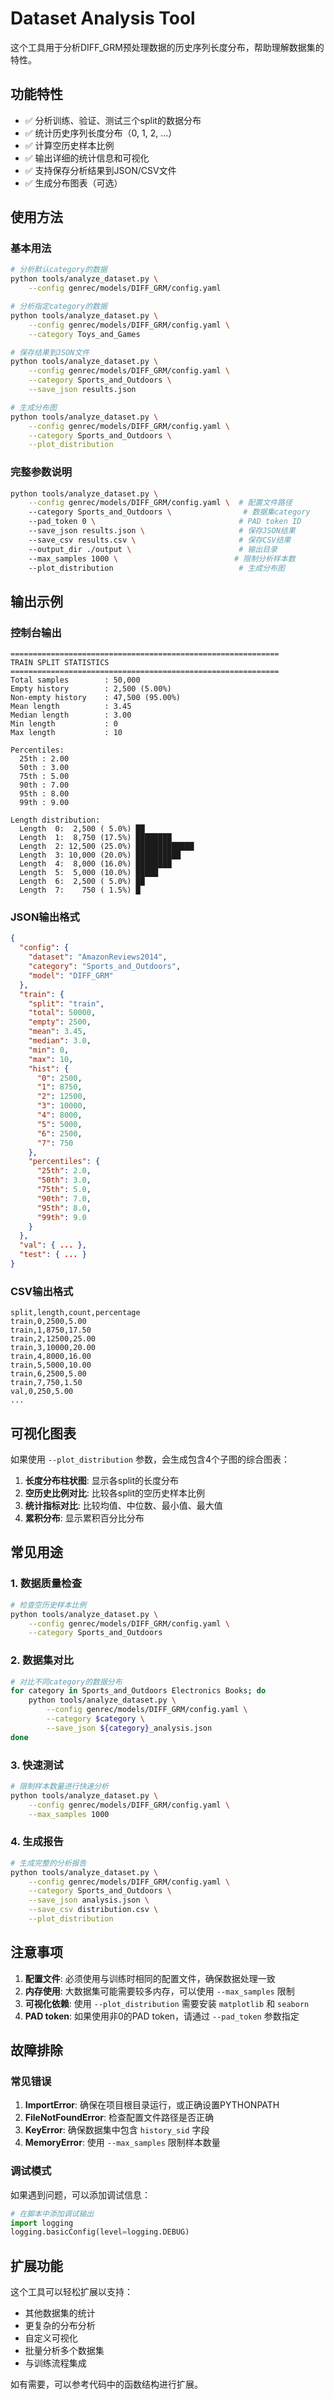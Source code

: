 # Dataset Analysis Tool

这个工具用于分析DIFF_GRM预处理数据的历史序列长度分布，帮助理解数据集的特性。

## 功能特性

- ✅ 分析训练、验证、测试三个split的数据分布
- ✅ 统计历史序列长度分布（0, 1, 2, ...）
- ✅ 计算空历史样本比例
- ✅ 输出详细的统计信息和可视化
- ✅ 支持保存分析结果到JSON/CSV文件
- ✅ 生成分布图表（可选）

## 使用方法

### 基本用法

```bash
# 分析默认category的数据
python tools/analyze_dataset.py \
    --config genrec/models/DIFF_GRM/config.yaml

# 分析指定category的数据
python tools/analyze_dataset.py \
    --config genrec/models/DIFF_GRM/config.yaml \
    --category Toys_and_Games

# 保存结果到JSON文件
python tools/analyze_dataset.py \
    --config genrec/models/DIFF_GRM/config.yaml \
    --category Sports_and_Outdoors \
    --save_json results.json

# 生成分布图
python tools/analyze_dataset.py \
    --config genrec/models/DIFF_GRM/config.yaml \
    --category Sports_and_Outdoors \
    --plot_distribution
```

### 完整参数说明

```bash
python tools/analyze_dataset.py \
    --config genrec/models/DIFF_GRM/config.yaml \  # 配置文件路径
    --category Sports_and_Outdoors \                # 数据集category
    --pad_token 0 \                                # PAD token ID
    --save_json results.json \                     # 保存JSON结果
    --save_csv results.csv \                       # 保存CSV结果
    --output_dir ./output \                        # 输出目录
    --max_samples 1000 \                          # 限制分析样本数
    --plot_distribution                            # 生成分布图
```

## 输出示例

### 控制台输出

```
============================================================
TRAIN SPLIT STATISTICS
============================================================
Total samples        : 50,000
Empty history        : 2,500 (5.00%)
Non-empty history    : 47,500 (95.00%)
Mean length          : 3.45
Median length        : 3.00
Min length           : 0
Max length           : 10

Percentiles:
  25th : 2.00
  50th : 3.00
  75th : 5.00
  90th : 7.00
  95th : 8.00
  99th : 9.00

Length distribution:
  Length  0:  2,500 ( 5.0%) ██
  Length  1:  8,750 (17.5%) ████████
  Length  2: 12,500 (25.0%) █████████████
  Length  3: 10,000 (20.0%) ██████████
  Length  4:  8,000 (16.0%) ████████
  Length  5:  5,000 (10.0%) █████
  Length  6:  2,500 ( 5.0%) ██
  Length  7:    750 ( 1.5%) █
```

### JSON输出格式

```json
{
  "config": {
    "dataset": "AmazonReviews2014",
    "category": "Sports_and_Outdoors",
    "model": "DIFF_GRM"
  },
  "train": {
    "split": "train",
    "total": 50000,
    "empty": 2500,
    "mean": 3.45,
    "median": 3.0,
    "min": 0,
    "max": 10,
    "hist": {
      "0": 2500,
      "1": 8750,
      "2": 12500,
      "3": 10000,
      "4": 8000,
      "5": 5000,
      "6": 2500,
      "7": 750
    },
    "percentiles": {
      "25th": 2.0,
      "50th": 3.0,
      "75th": 5.0,
      "90th": 7.0,
      "95th": 8.0,
      "99th": 9.0
    }
  },
  "val": { ... },
  "test": { ... }
}
```

### CSV输出格式

```csv
split,length,count,percentage
train,0,2500,5.00
train,1,8750,17.50
train,2,12500,25.00
train,3,10000,20.00
train,4,8000,16.00
train,5,5000,10.00
train,6,2500,5.00
train,7,750,1.50
val,0,250,5.00
...
```

## 可视化图表

如果使用 `--plot_distribution` 参数，会生成包含4个子图的综合图表：

1. **长度分布柱状图**: 显示各split的长度分布
2. **空历史比例对比**: 比较各split的空历史样本比例
3. **统计指标对比**: 比较均值、中位数、最小值、最大值
4. **累积分布**: 显示累积百分比分布

## 常见用途

### 1. 数据质量检查
```bash
# 检查空历史样本比例
python tools/analyze_dataset.py \
    --config genrec/models/DIFF_GRM/config.yaml \
    --category Sports_and_Outdoors
```

### 2. 数据集对比
```bash
# 对比不同category的数据分布
for category in Sports_and_Outdoors Electronics Books; do
    python tools/analyze_dataset.py \
        --config genrec/models/DIFF_GRM/config.yaml \
        --category $category \
        --save_json ${category}_analysis.json
done
```

### 3. 快速测试
```bash
# 限制样本数量进行快速分析
python tools/analyze_dataset.py \
    --config genrec/models/DIFF_GRM/config.yaml \
    --max_samples 1000
```

### 4. 生成报告
```bash
# 生成完整的分析报告
python tools/analyze_dataset.py \
    --config genrec/models/DIFF_GRM/config.yaml \
    --category Sports_and_Outdoors \
    --save_json analysis.json \
    --save_csv distribution.csv \
    --plot_distribution
```

## 注意事项

1. **配置文件**: 必须使用与训练时相同的配置文件，确保数据处理一致
2. **内存使用**: 大数据集可能需要较多内存，可以使用 `--max_samples` 限制
3. **可视化依赖**: 使用 `--plot_distribution` 需要安装 `matplotlib` 和 `seaborn`
4. **PAD token**: 如果使用非0的PAD token，请通过 `--pad_token` 参数指定

## 故障排除

### 常见错误

1. **ImportError**: 确保在项目根目录运行，或正确设置PYTHONPATH
2. **FileNotFoundError**: 检查配置文件路径是否正确
3. **KeyError**: 确保数据集中包含 `history_sid` 字段
4. **MemoryError**: 使用 `--max_samples` 限制样本数量

### 调试模式

如果遇到问题，可以添加调试信息：

```python
# 在脚本中添加调试输出
import logging
logging.basicConfig(level=logging.DEBUG)
```

## 扩展功能

这个工具可以轻松扩展以支持：

- 其他数据集的统计
- 更复杂的分布分析
- 自定义可视化
- 批量分析多个数据集
- 与训练流程集成

如有需要，可以参考代码中的函数结构进行扩展。 